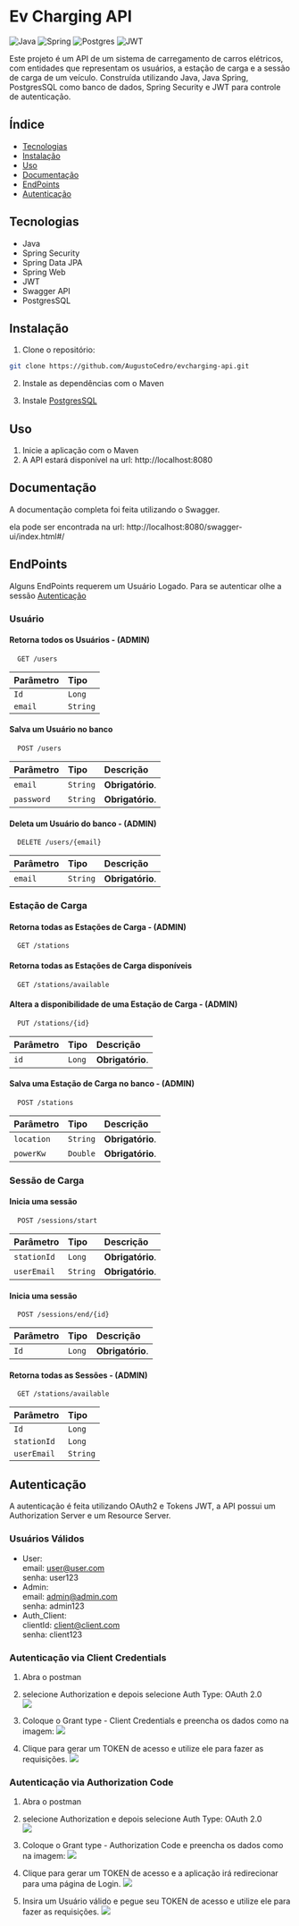 
# Ev Charging API

![Java](https://img.shields.io/badge/java-%23ED8B00.svg?style=for-the-badge&logo=openjdk&logoColor=white)
![Spring](https://img.shields.io/badge/spring-%236DB33F.svg?style=for-the-badge&logo=spring&logoColor=white)
![Postgres](https://img.shields.io/badge/postgres-%23316192.svg?style=for-the-badge&logo=postgresql&logoColor=white)
![JWT](https://img.shields.io/badge/JWT-black?style=for-the-badge&logo=JSON%20web%20tokens)

Este projeto é um API de um sistema de carregamento de carros elétricos, com entidades que representam os usuários, a estação de carga e a sessão de carga de um veículo. Construída utilizando Java, Java Spring, PostgresSQL como banco de dados, Spring Security e JWT para controle de autenticação.


## Índice
- [Tecnologias](#tecnologias)
- [Instalação](#instalação)
- [Uso](#uso)
- [Documentação](#documentação)
- [EndPoints](#endpoints)
- [Autenticação](#autenticação)


## Tecnologias

- Java
- Spring Security
- Spring Data JPA
- Spring Web
- JWT
- Swagger API
- PostgresSQL
  
## Instalação

1. Clone o repositório:

```bash
git clone https://github.com/AugustoCedro/evcharging-api.git
```
2. Instale as dependências com o Maven

3. Instale [PostgresSQL](https://www.postgresql.org/)


## Uso

 1. Inicie a aplicação com o Maven
 2. A API estará disponível na url: http://localhost:8080

## Documentação

A documentação completa foi feita utilizando o Swagger.

ela pode ser encontrada na url: http://localhost:8080/swagger-ui/index.html#/


## EndPoints
Alguns EndPoints requerem um Usuário Logado. Para se autenticar olhe a sessão  [Autenticação](#autenticacao)

### Usuário

#### Retorna todos os Usuários - (ADMIN)

```
  GET /users
```
| Parâmetro   | Tipo       | 
| :---------- | :--------- | 
| `Id`      | `Long` |   
| `email`      | `String` |  

#### Salva um Usuário no banco

```
  POST /users
```
| Parâmetro   | Tipo       | Descrição       |
| :---------- | :--------- | :---------------|
| `email`     | `String` | **Obrigatório**.  |                              
| `password`   | `String` | **Obrigatório**. |

#### Deleta um Usuário do banco - (ADMIN)
```
  DELETE /users/{email}
```
| Parâmetro   | Tipo       | Descrição                                   |
| :---------- | :--------- | :------------------------------------------ |
| `email`      | `String` | **Obrigatório**. |

### Estação de Carga

#### Retorna todas as Estações de Carga - (ADMIN)
```
  GET /stations
```

#### Retorna todas as Estações de Carga disponíveis 
```
  GET /stations/available
```
#### Altera a disponibilidade de uma Estação de Carga - (ADMIN)
```
  PUT /stations/{id}
```
| Parâmetro   | Tipo       | Descrição                                   |
| :---------- | :--------- | :------------------------------------------ |
| `id`      | `Long` | **Obrigatório**. |

#### Salva uma Estação de Carga no banco - (ADMIN)
```
  POST /stations
```
| Parâmetro   | Tipo       | Descrição          |
| :---------- | :--------- | :------------------|
| `location`      | `String` | **Obrigatório**. |                              
| `powerKw`      | `Double` | **Obrigatório**. |

### Sessão de Carga

#### Inicia uma sessão 
```
  POST /sessions/start
```
| Parâmetro   | Tipo       | Descrição          |
| :---------- | :--------- | :------------------|
| `stationId`      | `Long` | **Obrigatório**. |                              
| `userEmail`      | `String` | **Obrigatório**. 

#### Inicia uma sessão 
```
  POST /sessions/end/{id}
```
| Parâmetro   | Tipo       | Descrição          |
| :---------- | :--------- | :------------------|
| `Id`      | `Long` | **Obrigatório**. |                              

#### Retorna todas as Sessões - (ADMIN)
```
  GET /stations/available
```
| Parâmetro   | Tipo       | 
| :---------- | :--------- | 
| `Id`      | `Long` | 
| `stationId`      | `Long` |      
| `userEmail`      | `String` |         


## Autenticação

A autenticação é feita utilizando OAuth2 e Tokens JWT, a API possui um Authorization Server e um Resource Server.

### Usuários Válidos
 - User:   
email: user@user.com            
senha: user123
 - Admin:   
 email: admin@admin.com  
 senha: admin123
 - Auth_Client:   
  clientId: client@client.com  
  senha: client123


### Autenticação via Client Credentials
1. Abra o postman

2. selecione Authorization e depois selecione Auth Type: OAuth 2.0  
![](ReadMePrints/authorization_oauth2.png)

4. Coloque o Grant type - Client Credentials e preencha os dados como na imagem:
![](ReadMePrints/client_credentials.png)

5. Clique para gerar um TOKEN de acesso e utilize ele para fazer as requisições.
![](ReadMePrints/token_example.png)

### Autenticação via Authorization Code
1. Abra o postman
 
2. selecione Authorization e depois selecione Auth Type: OAuth 2.0    
![](ReadMePrints/authorization_oauth2.png)

3. Coloque o Grant type - Authorization Code e preencha os dados como na imagem:
![](ReadMePrints/authorization_code.png)

4. Clique para gerar um TOKEN de acesso e a aplicação irá redirecionar para uma página de Login.
![](ReadMePrints/signIn_oauth2.png)

5. Insira um Usuário válido e pegue seu TOKEN de acesso e utilize ele para fazer as requisições.
![](ReadMePrints/token_example.png)

